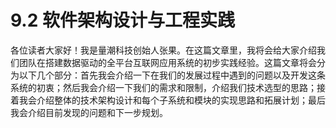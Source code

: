 # 9.2 软件架构设计与工程实践

各位读者大家好！我是量潮科技创始人张果。在这篇文章里，我将会给大家介绍我们团队在搭建数据驱动的全平台互联网应用系统的初步实践经验。这篇文章将会分为以下几个部分：首先我会介绍一下在我们的发展过程中遇到的问题以及开发这条系统的初衷；然后我会介绍一下我们的需求和限制，介绍我们技术选型的思路；接着我会介绍整体的技术架构设计和每个子系统和模块的实现思路和拓展计划；最后我会介绍目前发现的问题和下一步规划。